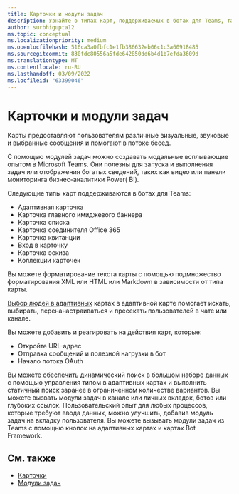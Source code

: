 ```yaml
---
title: Карточки и модули задач
description: Узнайте о типах карт, поддерживаемых в ботах для Teams, таких как адаптивные карты, карточки hero, thumbnail и другие. Узнайте о действиях карт и ссылок на модули задач в каналах, ботах или глубоких ссылках.
author: surbhigupta12
ms.topic: conceptual
ms.localizationpriority: medium
ms.openlocfilehash: 516ca3a0fbfc1e1fb386632eb06c1c3a60918485
ms.sourcegitcommit: 830fdc80556a5fde642850dd6b4d1b7efda3609d
ms.translationtype: MT
ms.contentlocale: ru-RU
ms.lasthandoff: 03/09/2022
ms.locfileid: "63399046"
---
```

# <a name="cards-and-task-modules"></a>Карточки и модули задач

Карты предоставляют пользователям различные визуальные, звуковые и выбранные сообщения и помогают в потоке бесед.

С помощью модулей задач можно создавать модальные всплывающие опытом в Microsoft Teams. Они полезны для запуска и выполнения задач или отображения богатых сведений, таких как видео или панели мониторинга бизнес-аналитики Power( BI).

Следующие типы карт поддерживаются в ботах для Teams:

* Адаптивная карточка
* Карточка главного имиджевого баннера
* Карточка списка
* Карточка соединителя Office 365
* Карточка квитанции
* Вход в карточку
* Карточка эскиза
* Коллекции карточек

Вы можете форматирование текста карты с помощью подмножество форматирования XML или HTML или Markdown в зависимости от типа карты.

[Выбор людей в адаптивных](cards/people-picker.md) картах в адаптивной карте помогает искать, выбирать, перенанастраиваться и пресекать пользователей в чате или канале.

Вы можете добавить и реагировать на действия карт, которые:

* Откройте URL-адрес
* Отправка сообщений и полезной нагрузки в бот
* Начало потока OAuth

Вы [можете обеспечить](~/task-modules-and-cards/cards/dynamic-search.md) динамический поиск в большом наборе данных с помощью управления типом в адаптивных картах и выполнить статичный поиск заранее в ограниченном количестве вариантов. Вы можете вызвать модули задач в канале или личных вкладок, ботов или глубоких ссылок. Пользовательский опыт для любых процессов, которые требуют ввода данных, можно улучшить, добавив модуль задач на вкладку пользователя. Вы можете вызывать модули задач из Teams с помощью кнопок на адаптивных картах и картах Bot Framework.

## <a name="see-also"></a>См. также

* [Карточки](~/task-modules-and-cards/what-are-cards.md)
* [Модули задач](~/task-modules-and-cards/what-are-task-modules.md)
